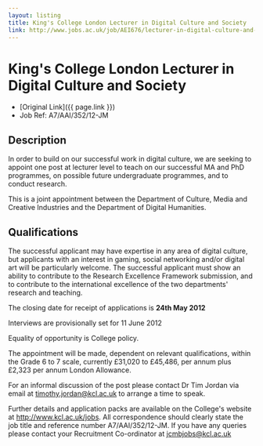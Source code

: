 ```yaml
---
layout: listing
title: King's College London Lecturer in Digital Culture and Society
link: http://www.jobs.ac.uk/job/AEI676/lecturer-in-digital-culture-and-society/
---
```


# King's College London Lecturer in Digital Culture and Society

* [Original Link]({{ page.link }})
* Job Ref: A7/AAI/352/12-JM

## Description
In order to build on our successful work in digital culture, we are seeking to appoint one post at lecturer level to teach on our successful MA and PhD programmes, on possible future undergraduate programmes, and to conduct research.

This is a joint appointment between the Department of Culture, Media and Creative Industries and the Department of Digital Humanities.

## Qualifications
The successful applicant may have expertise in any area of digital culture, but applicants with an interest in gaming, social networking and/or digital art will be particularly welcome. The successful applicant must show an ability to contribute to the Research Excellence Framework submission, and to contribute to the international excellence of the two departments' research and teaching.

The closing date for receipt of applications is **24th May 2012**

Interviews are provisionally set for 11 June 2012

Equality of opportunity is College policy.

The appointment will be made, dependent on relevant qualifications, within the Grade 6 to 7 scale, currently £31,020 to £45,486, per annum plus £2,323 per annum London Allowance.

For an informal discussion of the post please contact Dr Tim Jordan via email at <timothy.jordan@kcl.ac.uk> to arrange a time to speak.

Further details and application packs are available on the College's website at <http://www.kcl.ac.uk/jobs>. All correspondence should clearly state the job title and reference number A7/AAI/352/12-JM. If you have any queries please contact your Recruitment Co-ordinator at <jcmbjobs@kcl.ac.uk>
